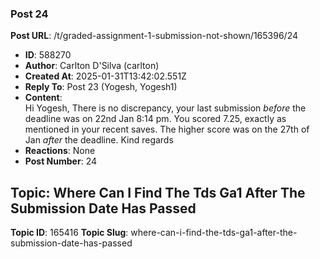 ### Post 24
**Post URL**: /t/graded-assignment-1-submission-not-shown/165396/24
- **ID**: 588270
- **Author**: Carlton D'Silva (carlton)
- **Created At**: 2025-01-31T13:42:02.551Z
- **Reply To**: Post 23 (Yogesh, Yogesh1)
- **Content**:  
  Hi Yogesh,
There is no discrepancy, your last submission <em>before</em> the deadline was on 22nd Jan 8:14 pm. You scored 7.25, exactly as mentioned in your recent saves.
The higher score was on the 27th of Jan <em>after</em> the deadline.
Kind regards
- **Reactions**: None
- **Post Number**: 24

## Topic: Where Can I Find The Tds Ga1 After The Submission Date Has Passed
**Topic ID**: 165416
**Topic Slug**: where-can-i-find-the-tds-ga1-after-the-submission-date-has-passed

